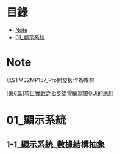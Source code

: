 # 目錄

- [Note](#0)
- [01_顯示系統](#1)



<h1 id="0">Note</h1>

以STM32MP157_Pro開發板作為教材

[[第6篇]項目實戰之七步從零編寫帶GUI的應用](https://www.bilibili.com/video/BV1it4y1Q75z/)

<h1 id="1">01_顯示系統</h1>

<h2 id="1.1">1-1_顯示系統_數據結構抽象</h2>



